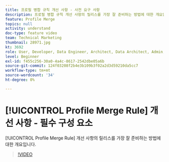 ```yaml
---
title: 프로필 병합 규칙 개선 사항 - 사전 요구 사항
description: 프로필 병합 규칙 개선 사항의 릴리스를 가장 잘 준비하는 방법에 대한 개요입니다.
feature: Profile Merge
topics: null
activity: understand
doc-type: feature video
team: Technical Marketing
thumbnail: 28971.jpg
kt: 3692
role: User, Developer, Data Engineer, Architect, Data Architect, Admin, Leader
level: Beginner
exl-id: f455c256-30a0-4a4c-8617-2542dbe05a6b
source-git-commit: 124f03208f2b4e3b109b3f02a2d3d59210da5cc7
workflow-type: tm+mt
source-wordcount: '34'
ht-degree: 0%

---
```


# [!UICONTROL Profile Merge Rule] 개선 사항 - 필수 구성 요소

[!UICONTROL Profile Merge Rule] 개선 사항의 릴리스를 가장 잘 준비하는 방법에 대한 개요입니다.

>[!VIDEO](https://video.tv.adobe.com/v/31968/?quality=12&captions=kor)
